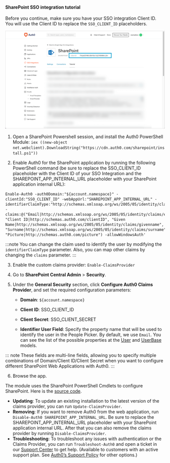 #### SharePoint SSO integration tutorial

Before you continue, make sure you have your SSO integration Client ID. You will use the Client ID to replace the `SSO_CLIENT_ID` placeholders.

![Locate Client ID](/media/articles/dashboard/sso-integrations/settings-tutorial-clientid-sharepoint.png)

1. Open a SharePoint Powershell session, and install the Auth0 PowerShell Module:
`iex ((new-object net.webclient).DownloadString("https://cdn.auth0.com/sharepoint/install.ps1"))`

2. Enable Auth0 for the SharePoint application by running the following PowerShell command (be sure to replace the SSO_CLIENT_ID placeholder with the Client ID of your SSO Integration and the SHAREPOINT_APP_INTERNAL_URL placeholder with your SharePoint application internal URL):
```text
Enable-Auth0 -auth0Domain:"${account.namespace}" -clientId:"SSO_CLIENT_ID" -webAppUrl:"SHAREPOINT_APP_INTERNAL_URL" -identifierClaimType:"http://schemas.xmlsoap.org/ws/2005/05/identity/claims/emailaddress" -claims:@("Email|http://schemas.xmlsoap.org/ws/2005/05/identity/claims/emailaddress", "Client ID|http://schemas.auth0.com/clientID", "Given Name|http://schemas.xmlsoap.org/ws/2005/05/identity/claims/givenname", "Surname|http://schemas.xmlsoap.org/ws/2005/05/identity/claims/surname", "Picture|http://schemas.auth0.com/picture") -allowWindowsAuth'
```

:::note
You can change the claim used to identify the user by modifying the `identifierClaimType` parameter. Also, you can map other claims by changing the `claims` parameter.
:::

3. Enable the custom claims provider:
`Enable-ClaimsProvider`

4. Go to **SharePoint Central Admin** > **Security**.

5. Under the **General Security** section, click **Configure Auth0 Claims Provider**, and set the required configuration parameters:

    * **Domain**:
    `${account.namespace}`
    
    * **Client ID**:
    SSO_CLIENT_ID

    * **Client Secret**:
    SSO_CLIENT_SECRET
    
    * **Identifier User Field**: Specify the property name that will be used to identify the user in the People Picker. By default, we use `Email`. You can see the list of the possible properties at the [User](https://github.com/auth0/auth0.net/blob/master/src/Auth0.ManagementApi/Models/User.cs#L13) and [UserBase](https://github.com/auth0/auth0.net/blob/master/src/Auth0.ManagementApi/Models/UserBase.cs) models.

::: note
These fields are multi-line fields, allowing you to specify multiple combinations of Domain/Client ID/Client Secret when you want to configure different SharePoint Web Applications with Auth0.
:::

6. Browse the app.

The module uses the SharePoint PowerShell Cmdlets to configure SharePoint. Here is the [source code](https://github.com/auth0/auth0-sharepoint/tree/master/auth0-authentication-provider).

* **Updating**: To update an existing installation to the latest version of the claims provider, you can run `Update-ClaimsProvider`.
* **Removing**: If you want to remove Auth0 from the web application, run `Disable-Auth0 SHAREPOINT_APP_INTERNAL_URL`. Be sure to replace the SHAREPOINT_APP_INTERNAL_URL placeholder with your SharePoint application internal URL. After that you can also remove the claims provider by running `Disable-ClaimsProvider`.
* **Troubleshooting**: To troubleshoot any issues with authentication or the Claims Provider, you can run `Troubleshoot-Auth0` and open a ticket in our [Support Center](${env.DOMAIN_URL_SUPPORT}) to get help. (Available to customers with an active support plan. See [Auth0’s Support Policy](/support) for other options.)
